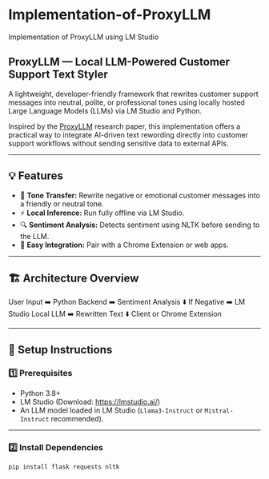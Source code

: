 # Implementation-of-ProxyLLM
Implementation of ProxyLLM using LM Studio

## ProxyLLM — Local LLM-Powered Customer Support Text Styler

A lightweight, developer-friendly framework that rewrites customer support messages into neutral, polite, or professional tones using locally hosted Large Language Models (LLMs) via LM Studio and Python.

Inspired by the [ProxyLLM](https://github.com/sehyeongjo/Proxy-LLM) research paper, this implementation offers a practical way to integrate AI-driven text rewording directly into customer support workflows without sending sensitive data to external APIs.

---

## 💡 Features

- 🧠 **Tone Transfer:** Rewrite negative or emotional customer messages into a friendly or neutral tone.
- ⚡️ **Local Inference:** Run fully offline via LM Studio.
- 🔍 **Sentiment Analysis:** Detects sentiment using NLTK before sending to the LLM.
- 🔌 **Easy Integration:** Pair with a Chrome Extension or web apps.

---

## 🏗️ Architecture Overview

User Input ➡️ Python Backend ➡️ Sentiment Analysis ⬇️ If Negative ➡️ LM Studio Local LLM ➡️ Rewritten Text ⬇️ Client or Chrome Extension


---

## 🚀 Setup Instructions

### 1️⃣ Prerequisites

- Python 3.8+
- LM Studio (Download: https://lmstudio.ai/)
- An LLM model loaded in LM Studio (`Llama3-Instruct` or `Mistral-Instruct` recommended).

---

### 2️⃣ Install Dependencies

```bash
pip install flask requests nltk
